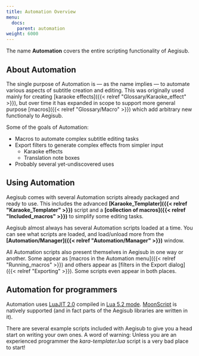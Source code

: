 ```yaml
---
title: Automation Overview
menu:
  docs:
    parent: automation
weight: 6000
---
```


The name **Automation** covers the entire scripting functionality of Aegisub.

## About Automation

The single purpose of Automation is — as the name implies — to automate various aspects of subtitle creation and editing.
This was originally used mainly for creating \[karaoke effects\]({{\< relref "Glossary/Karaoke_effect" >}}), but over time it has expanded in scope to support more general purpose \[macros\]({{\< relref "Glossary/Macro" >}}) which add arbitrary new functionaly to Aegisub.

Some of the goals of Automation:

- Macros to automate complex subtitle editing tasks
- Export filters to generate complex effects from simpler input
  - Karaoke effects
  - Translation note boxes
- Probably several yet-undiscovered uses

## Using Automation

Aegisub comes with several Automation scripts already packaged and ready to use.
This includes the advanced **\[Karaoke_Templater\]({{\< relref "Karaoke_Templater" >}})** script and a **\[collection of macros\]({{\< relref "Included_macros" >}})** to simplify some editing tasks.

Aegisub almost always has several Automation scripts loaded at a time.
You can see what scripts are loaded, and load/unload more from the **\[Automation/Manager\]({{\< relref "Automation/Manager" >}})** window.

All Automation scripts also present themselves in Aegisub in one way or another.
Some appear as \[macros in the Automation menu\]({{\< relref "Running_macros" >}}) and others appear as \[filters in the Export dialog\]({{\< relref "Exporting" >}}).
Some scripts even appear in both places.

## Automation for programmers

Automation uses [LuaJIT 2.0](http://luajit.org/) compiled in [Lua 5.2 mode](http://www.lua.org/manual/5.2/).
[MoonScript](http://www.moonscript.org) is natively supported (and in fact parts of the Aegisub libraries are written in it).

There are several example scripts included with Aegisub to give you a head start on writing your own ones.
A word of warning: Unless you are an experienced programmer the _kara-templater.lua_ script is a very bad place to start!
